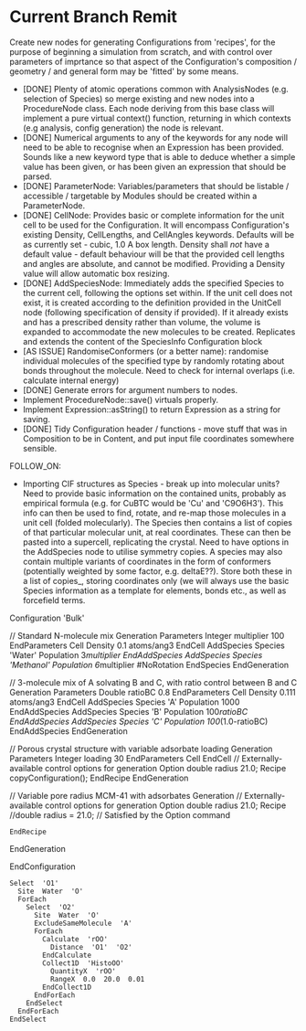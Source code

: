 # Current Branch Remit

Create new nodes for generating Configurations from 'recipes', for the purpose of beginning a simulation from scratch, and with control over parameters of imprtance so that aspect of the Configuration's composition / geometry / and general form may be 'fitted' by some means.

- [DONE] Plenty of atomic operations common with AnalysisNodes (e.g. selection of Species) so merge existing and new nodes into a ProcedureNode class. Each node deriving from this base class will implement a pure virtual context() function, returning in which contexts (e.g analysis, config generation) the node is relevant.
- [DONE] Numerical arguments to any of the keywords for any node will need to be able to recognise when an Expression has been provided. Sounds like a new keyword type that is able to deduce whether a simple value has been given, or has been given an expression that should be parsed.
- [DONE] ParameterNode: Variables/parameters that should be listable / accessible / targetable by Modules should be created within a ParameterNode.
- [DONE] CellNode: Provides basic or complete information for the unit cell to be used for the Configuration. It will encompass Configuration's existing Density, CellLengths, and CellAngles keywords. Defaults will be as currently set - cubic, 1.0 A box length. Density shall *not* have a default value - default behaviour will be that the provided cell lengths and angles are absolute, and cannot be modified. Providing a Density value will allow automatic box resizing.
- [DONE] AddSpeciesNode: Immediately adds the specified Species to the current cell, following the options set within. If the unit cell does not exist, it is created according to the definition provided in the UnitCell node (following specification of density if provided). If it already exists and has a prescribed density rather than volume, the volume is expanded to accommodate the new molecules to be created. Replicates and extends the content of the SpeciesInfo Configuration block
- [AS ISSUE] RandomiseConformers (or a better name): randomise individual molecules of the specified type by randomly rotating about bonds throughout the molecule. Need to check for internal overlaps (i.e. calculate internal energy)
- [DONE] Generate errors for argument numbers to nodes.
- Implement ProcedureNode::save() virtuals properly.
- Implement Expression::asString() to return Expression as a string for saving.
- [DONE] Tidy Configuration header / functions - move stuff that was in Composition to be in Content, and put input file coordinates somewhere sensible.

FOLLOW_ON:
- Importing CIF structures as Species - break up into molecular units? Need to provide basic information on the contained units, probably as empirical formula (e.g. for CuBTC would be 'Cu' and 'C9O6H3'). This info can then be used to find, rotate, and re-map those molecules in a unit cell (folded molecularly). The Species then contains a list of copies of that particular molecular unit, at real coordinates.  These can then be pasted into a supercell, replicating the crystal. Need to have options in the AddSpecies node to utilise symmetry copies. A species may also contain multiple variants of coordinates in the form of conformers (potentially weighted by some factor, e.g. deltaE??). Store both these in a list of copies_, storing coordinates only (we will always use the basic Species information as a template for elements, bonds etc., as well as forcefield terms.

Configuration  'Bulk'

  // Standard N-molecule mix
  Generation
    Parameters
      Integer  multiplier  100
    EndParameters
    Cell
      Density  0.1  atoms/ang3
    EndCell
    AddSpecies
      Species  'Water'
      Population  3*multiplier
    EndAddSpecies
    AddSpecies
      Species  'Methanol'
      Population  6*multiplier
      #NoRotation
    EndSpecies
  EndGeneration

  // 3-molecule mix of A solvating B and C, with ratio control between B and C
  Generation
    Parameters
      Double   ratioBC     0.8
    EndParameters
    Cell
      Density  0.111  atoms/ang3
    EndCell
    AddSpecies
      Species  'A'
      Population  1000
    EndAddSpecies
    AddSpecies
      Species  'B'
      Population  100*ratioBC
    EndAddSpecies
    AddSpecies
      Species  'C'
      Population  100*(1.0-ratioBC)
    EndAddSpecies
  EndGeneration

  // Porous crystal structure with variable adsorbate loading
  Generation
    Parameters
      Integer  loading  30
    EndParameters
    Cell
    EndCell
    // Externally-available control options for generation
    Option  double  radius  21.0;
    Recipe
      copyConfiguration();
    EndRecipe
  EndGeneration

  // Variable pore radius MCM-41 with adsorbates
  Generation
    // Externally-available control options for generation
    Option  double  radius  21.0;
    Recipe
      //double radius = 21.0;	// Satisfied by the Option command
      
    EndRecipe
  EndGeneration

EndConfiguration

    Select  'O1'
      Site  Water  'O'
      ForEach
        Select  'O2'
          Site  Water  'O'
          ExcludeSameMolecule  'A'
          ForEach
            Calculate  'rOO'
              Distance  'O1'  'O2'
            EndCalculate
            Collect1D  'HistoOO'
              QuantityX  'rOO'
              RangeX  0.0  20.0  0.01
            EndCollect1D
          EndForEach
        EndSelect
      EndForEach
    EndSelect

